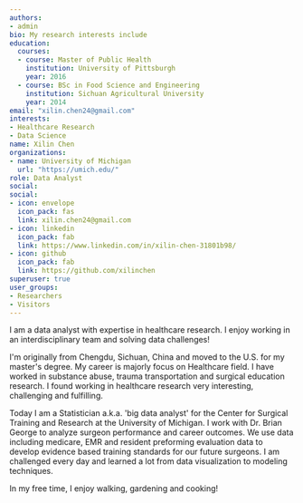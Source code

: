 ```yaml
---
authors:
- admin
bio: My research interests include 
education:
  courses:
  - course: Master of Public Health
    institution: University of Pittsburgh
    year: 2016
  - course: BSc in Food Science and Engineering
    institution: Sichuan Agricultural University
    year: 2014
email: "xilin.chen24@gmail.com"
interests:
- Healthcare Research
- Data Science
name: Xilin Chen
organizations:
- name: University of Michigan
  url: "https://umich.edu/"
role: Data Analyst
social:
social:
- icon: envelope
  icon_pack: fas
  link: xilin.chen24@gmail.com
- icon: linkedin
  icon_pack: fab
  link: https://www.linkedin.com/in/xilin-chen-31801b98/
- icon: github
  icon_pack: fab
  link: https://github.com/xilinchen
superuser: true
user_groups:
- Researchers
- Visitors
---
```


I am a data analyst with expertise in healthcare research. I enjoy working in an interdisciplinary team and solving data challenges!

I'm originally from Chengdu, Sichuan, China and moved to the U.S. for my master's degree. My career is majorly focus on Healthcare field. I have worked in substance abuse, trauma transportation and surgical education research. I found working in healthcare research very interesting, challenging and fulfilling.

Today I am a Statistician a.k.a. 'big data analyst' for the Center for Surgical Training and Research at the University of Michigan. I work with Dr. Brian George to analyze surgeon performance and career outcomes. We use data including medicare, EMR and resident preforming evaluation data to develop evidence based training standards for our future surgeons. I am challenged every day and learned a lot from data visualization to modeling techniques.

In my free time, I enjoy walking, gardening and cooking!
